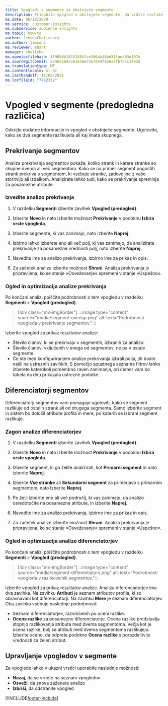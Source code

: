 ```yaml
---
title: Vpogledi v segmente za obstoječe segmente
description: Pridobite vpogled v obstoječe segmente, da vidite razlike in skupne značilnosti.
ms.date: 06/10/2020
ms.service: customer-insights
ms.subservice: audience-insights
ms.topic: how-to
author: JimsonChalissery
ms.author: jimsonc
ms.reviewer: mhart
manager: shellyha
ms.openlocfilehash: 1f90b0d18331584fce306da38bd31faea93ef97e
ms.sourcegitcommit: 834651b933b1e50e7557d44f926a3fb757c1f83a
ms.translationtype: MT
ms.contentlocale: sl-SI
ms.lasthandoff: 11/02/2021
ms.locfileid: "7732332"
---
```

# <a name="segment-insights-preview"></a>Vpogled v segmente (predogledna različica)

Odkrijte dodatne informacije in vpogled v obstoječe segmente. Ugotovite, kako se dva segmenta razlikujeta ali kaj imata skupnega.

## <a name="segment-overlap"></a>Prekrivanje segmentov

Analiza prekrivanja segmentov pokaže, koliko strank in katere stranke so skupne dvema ali več segmentom. Kako se na primer segment pogostih strank prekriva s segmentom, ki vsebuje stranke, zadovoljne z vašo storitvijo ali izdelkom.
Analizirate lahko tudi, kako se prekrivanje spreminja za posamezne atribute.

### <a name="run-an-overlap-analysis"></a>Izvedite analizo prekrivanja

1. V razdelku **Segmenti** izberite zavihek **Vpogled (predogled)**.

1. Izberite **Novo** in nato izberite možnost **Prekrivanje** v podoknu **Izbira vrste vpogleda**.

1. Izberite segmente, ki vas zanimajo, nato izberite **Naprej**.

1. Izbirno lahko izberete eno ali več polj, ki vas zanimajo, da analizirate prekrivanje za posamezne vrednosti polj, nato izberite **Naprej**.

1. Navedite ime za analizo prekrivanja, izbirno ime za prikaz in opis.

1. Za začetek analize izberite možnost **Shrani**. Analiza prekrivanja je pripravljena, ko se stanje »Osveževanje« spremeni v stanje »Uspešno«.

### <a name="view-and-optimize-an-overlap-analysis"></a>Ogled in optimizacija analize prekrivanja

Po končani analizi poiščite podrobnosti o tem vpogledu v razdelku **Segmenti** > **Vpogled (predogled)**.

> [!div class="mx-imgBorder"]
> :::image type="content" source="media/segment-overlap.png" alt-text="Podrobnosti vpogleda v prekrivanje segmentov.":::

Izberite vpogled za prikaz rezultatov analize:

- Število članov, ki se prekrivajo v segmentih, izbranih za analizo.
- Število članov, vključenih v enega od segmentov, ne pa v ostale segmente.
- Če ste med konfiguriranjem analize prekrivanja izbrali polja, jih boste našli na ustreznih zavihkih. S pomočjo spustnega seznama filtrov lahko izberete katerokoli pomembno raven zanimanja, pri čemer vam bo tabela na dnu prikazala ustrezne podatke.

## <a name="segment-differentiators"></a>Diferenciatorji segmentov

Diferenciatorji segmentov vam pomagajo ugotoviti, kako se segment razlikuje od ostalih strank ali od drugega segmenta. Samo izberite segment in sistem bo določil atribute profila in mere, po katerih se izbrani segment razlikuje.

### <a name="run-a-differentiator-analysis"></a>Zagon analize diferenciatorjev

1. V razdelku **Segmenti** izberite zavihek **Vpogled (predogled)**.

1. Izberite **Novo** in nato izberite možnost **Prekrivanje** v podoknu **Izbira vrste vpogleda**.

1. Izberite segment, ki ga želite analizirati, kot **Primarni segment** in nato izberite **Naprej**.

1. Izberite **Vse stranke** ali **Sekundarni segment** za primerjavo s primarnim segmentom, nato izberite **Naprej**.

1. Po želji izberite eno ali več področij, ki vas zanimajo, da analizo osredotočite na posamezne atribute, in izberite **Naprej**.

1. Navedite ime za analizo prekrivanja, izbirno ime za prikaz in opis.

1. Za začetek analize izberite možnost **Shrani**. Analiza prekrivanja je pripravljena, ko se stanje »Osveževanje« spremeni v stanje »Uspešno«.

### <a name="view-and-optimize-a-differentiators-analysis"></a>Ogled in optimizacija analize diferenciatorjev

Po končani analizi poiščite podrobnosti o tem vpogledu v razdelku **Segmenti** > **Vpogled (predogled)**.

> [!div class="mx-imgBorder"]
> :::image type="content" source="media/segment-differentiators.png" alt-text="Podrobnosti vpogleda v razlikovalnik segmentov.":::

Izberite vpogled za prikaz rezultatov analize. Analiza diferenciatorjev ima dva zavihka. Na zavihku **Atributi** je seznam atributov profila, ki so obravnavani kot diferenciatorji. Na zavihku **Mere** je seznam diferenciatorjev. Oba zavihka vsebuje naslednje podrobnosti:

- Seznam diferenciatorjev, razvrščenih po oceni razlike.
- **Ocena razlike** za posamezne diferenciatorje. Ocena razlike predstavlja stopnjo razlikovanja atributa med dvema segmentoma. Večja kot je ocena razlike, bolj se atributi med dvema segmentoma razlikujejo. Izberite oceno, da odprete podokno **Ocena razlike** s porazdelitvijo vrednosti za želen atribut.

## <a name="manage-segment-insights"></a>Upravljanje vpogledov v segmente

Za vpoglede lahko v ukazni vrstici uporabite naslednje možnosti:

- **Nazaj**, da se vrnete na seznam vpogledov
- **Osveži**, da znova zaženete analizo
- **Izbriši**, da odstranite vpogled


[!INCLUDE[footer-include](../includes/footer-banner.md)]
